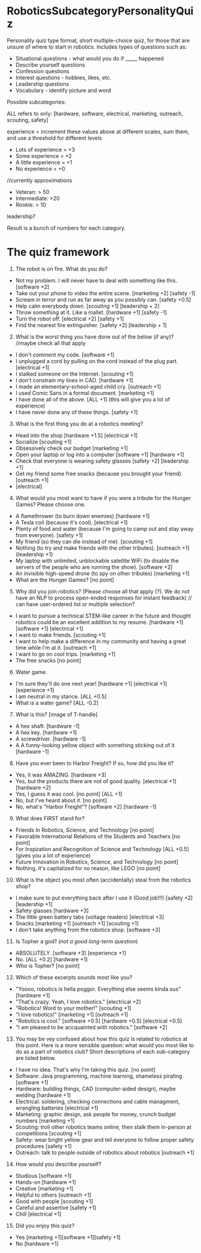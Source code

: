# RoboticsSubcategoryPersonalityQuiz
Personality quiz type format, short multiple-choice quiz, for those that are unsure of where to start in robotics. 
Includes types of questions such as:
* Situational questions - what would you do if _____ happened
* Describe yourself questions
* Confession questions
* Interest questions - hobbies, likes, etc. 
* Leadership questions
* Vocabulary - identify picture and word

Possible subcategories:

ALL refers to only: [hardware, software, electrical, marketing, outreach, scouting, safety]

experience = increment these values above at different scales, sum them, and use a threshold for different levels 
* Lots of experience = +3
* Some experience = +2
* A little experience = +1
* No experience = +0

//currently approximations
* Veteran: > 50 
* Intermediate: >20
* Rookie: > 10

leadership?

Result is a bunch of numbers for each category. 

# The quiz framework

1. The robot is on fire. What do you do?
  * Not my problem. I will never have to deal with something like this. [software +2]
  * Take out your phone to video the entire scene. [marketing +2] [safety -1] 
  * Scream in terror and run as far away as you possibly can. [safety +0.5]
  * Help calm everybody down. [scouting +1] [leadership + 2]
  * Throw something at it. Like a mallet. [hardware +1] [safety -1]
  * Turn the robot off. [electrical +2] [safety +1]
  * Find the nearest fire extinguisher. [safety +2] [leadership + 1]
  
2. What is the worst thing you have done out of the below (if any)?
//maybe check all that apply
* I don't comment my code. [software +1]
* I unplugged a cord by pulling on the cord instead of the plug part. [electrical +1]
* I stalked someone on the Internet. [scouting +1]
* I don't constrain my lines in CAD. [hardware +1]
* I made an elementary-school-aged child cry. [outreach +1]
* I used Comic Sans in a formal document. [marketing +1]
* I have done all of the above. [ALL +1] (this will give you a lot of experience)
* I have never done any of these things. [safety +1]

3. What is the first thing you do at a robotics meeting?
  * Head into the shop [hardware +1.5] [electrical +1]
  * Socialize [scouting +1]
  * Obsessively check our budget [marketing +1]
  * Open your laptop or log into a computer [software +1] [hardware +1]
  * Check that everyone is wearing safety glasses [safety +2] [leadership +1]
  * Get my friend some free snacks (because you brought your friend) [outreach +1]
  * [electrical]

4. What would you most want to have if you were a tribute for the Hunger Games? Please choose one. 
* A flamethrower (to burn down enemies) [hardware +1]
* A Tesla coil (because it's cool). [electrical +1]
* Plenty of food and water (because I'm going to camp out and stay away from everyone). [safety +1]
* My friend (so they can die instead of me). [scouting +1]
* Nothing (to try and make friends with the other tributes). [outreach +1] {leadership +1}
* My laptop with unlimited, unblockable satellite WiFi (to disable the servers of the people who are running the show). [software +2]
* An invisible high-speed drone (to spy on other tributes) [marketing +1]
* What are the Hunger Games? [no point]

5. Why did you join robotics? (Please choose all that apply (?). We do not have an NLP to process open-ended responses for instant feedback) 
// can have user-ordered list or multiple selection?
* I want to pursue a technical STEM-like career in the future and thought robotics could be an excellent addition to my resume. [hardware +1] [software +1] [electrical +1]
* I want to make friends. [scouting +1]
* I want to help make a difference in my community and having a great time while I'm at it. [outreach +1]
* I want to go on cool trips. [marketing +1]
* The free snacks [no point]

6. Water game. 
* I'm sure they'll do one next year! [hardware +1] [electrical +1] [experience +1]
* I am neutral in my stance. [ALL +0.5]
* What is a water game? [ALL -0.2] 

7. What is this? [image of T-handle]
* A hex shaft. [hardware -1]
* A hex key. [hardware +1] 
* A screwdriver. [hardware -1]
* A A funny-looking yellow object with something sticking out of it [hardware -1] 

8. Have you ever been to Harbor Freight? If so, how did you like it?
* Yes, it was AMAZING. [hardware +3] 
* Yes, but the products there are not of good quality. [electrical +1] [hardware +2] 
* Yes, I guess it was cool. [no point] [ALL +1]
* No, but I've heard about it. [no point]
* No, what's "Harbor Freight"? [software +2] [hardware -1]

9. What does FIRST stand for?
* Friends In Robotics, Science, and Technology [no point]
* Favorable International Relations of the Students and Teachers [no point]
* For Inspiration and Recognition of Science and Technology [ALL +0.5] (gives you a lot of experience)
* Future Innovation in Robotics, Science, and Technology [no point]
* Nothing, it's capitalized for no reason, like LEGO [no point]

10. What is the object you most often (accidentally) steal from the robotics shop?
  * I make sure to put everything back after I use it (Good job!!!) [safety +2] [leadership +1]
  * Safety glasses [hardware +3]
  * The little green battery tabs (voltage readers) [electrical +3]
  * Snacks [marketing +1] [outreach +1] [scouting +1]
  * I don't take anything from the robotics shop. [software +3] 

11. Is Topher a god? (*not a good long-term question*)
* ABSOLUTELY. [software +3] [experience +1]
* No. [ALL +0.2] [hardware +1]
* Who is Topher? [no point]

12. Which of these excerpts sounds most like you?
* "Yoooo, robotics is hella poggor. Everything else seems kinda sus" [hardware +1]
* "That's crazy. Yeah, I love robotics." [electrical +2]
* "Robotics! Word to your mother!" [scouting +1]
* "I love robotics!" [marketing +1] [outreach +1]
* "Robotics is cool." [software +0.5] [hardware +0.5] [electrical +0.5]
* "I am pleased to be accquainted with robotics." [software +2]

13. You  may be vey confused about how this quiz is related to robotics at this point. Here is a more sensible question: what would you most like to do as a part of robotics club? Short descriptions of each sub-category are listed below. 
* I have no idea. That's why I'm taking this quiz. [no point]
* Software: Java programming, machine learning, shameless pirating [software +1]
* Hardware: building things, CAD (computer-aided design), maybe welding [hardware +1]
* Electrical: soldering, checking connections and cable managment, wrangling batteries [electrical +1]
* Marketing: graphic design, ask people for money, crunch budget numbers [marketing +1]
* Scouting: troll other robotics teams online, then stalk them in-person at competitions [scouting +1]
* Safety: wear bright yellow gear and tell everyone to follow proper safety procedures [safety +1]
* Outreach: talk to people outside of robotics about robotics [outreach +1]

14. How would you describe yourself?
* Studious [software +1]
* Hands-on [hardware +1]
* Creative [marketing +1]
* Helpful to others [outreach +1]
* Good with people [scouting +1]
* Careful and assertive [safety +1]
* Chill [electrical +1]

15. Did you enjoy this quiz?
* Yes [marketing +1][software +1][safety +1]
* No [hardware +1]

